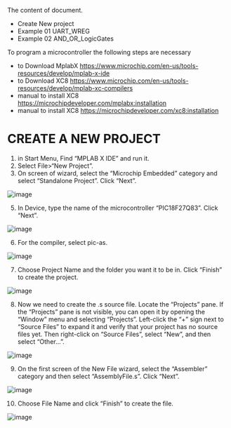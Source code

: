 The content of document.
- Create New project
- Example 01 UART_WREG
- Example 02 AND_OR_LogicGates

To program a microcontroller the following steps are necessary

- to Download MplabX https://www.microchip.com/en-us/tools-resources/develop/mplab-x-ide
- to Download XC8 https://www.microchip.com/en-us/tools-resources/develop/mplab-xc-compilers
- manual to install XC8 https://microchipdeveloper.com/mplabx:installation
- manual to install XC8 https://microchipdeveloper.com/xc8:installation

# CREATE A NEW PROJECT
1. in Start Menu, Find “MPLAB X IDE” and run it.
2. Select File>“New Project”.
3. On screen of wizard, select the “Microchip Embedded” category and select “Standalone Project”. Click “Next”.

![image](https://github.com/JCesarCM93/DoItPicBoot/assets/40074332/8877f8a4-4c9a-4cd6-8f18-87b1774ed017)

5. In Device, type the name of the microcontroller “PIC18F27Q83”. Click “Next”.

![image](https://github.com/JCesarCM93/DoItPicBoot/assets/40074332/de8c337c-90a9-45dc-b341-443c4618a1de)

6. For the compiler, select pic-as.

![image](https://github.com/JCesarCM93/DoItPicBoot/assets/40074332/17bde470-7821-4d07-bc61-89644134ed27)

7. Choose Project Name and the folder you want it to be in. Click “Finish” to create the project.

![image](https://github.com/JCesarCM93/DoItPicBoot/assets/40074332/1ab0153f-9485-48df-9ced-ec30401f2d54)

8. Now we need to create the .s source file. Locate the “Projects” pane. If the “Projects” pane is not visible,
you can open it by opening the “Window” menu and selecting “Projects”.
Left-click the “+” sign next to “Source Files” to expand it and verify that your project has no source files yet.
Then right-click on “Source Files”, select “New”, and then select “Other...”.

![image](https://github.com/JCesarCM93/DoItPicBoot/assets/40074332/911aaf8c-3511-4331-80d7-e588aa4ab31e)

9. On the first screen of the New File wizard, select the “Assembler” category and then select “AssemblyFile.s”. Click “Next”.

![image](https://github.com/JCesarCM93/DoItPicBoot/assets/40074332/bbb5d2a8-ab07-4393-ae10-8372cb70729b)

10. Choose File Name and click “Finish” to create the file.

![image](https://github.com/JCesarCM93/DoItPicBoot/assets/40074332/cb7faa6e-712d-4e07-949f-02d7db61a036)
